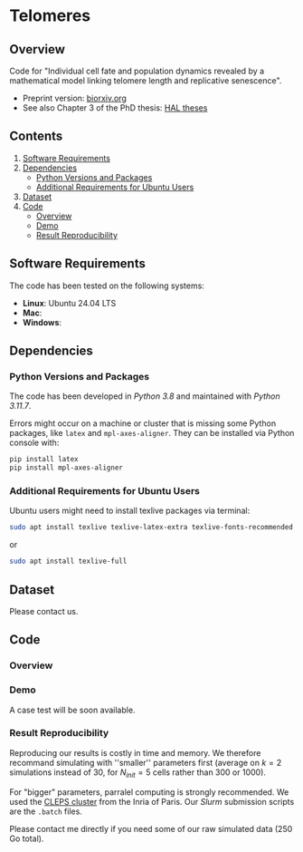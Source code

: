 # Telomeres

## Overview

Code for "Individual cell fate and population dynamics revealed by a mathematical model linking telomere length and replicative senescence". 

- Preprint version: [biorxiv.org](https://doi.org/10.1101/2023.11.22.568287)
- See also Chapter 3 of the PhD thesis: [HAL theses](https://theses.hal.science/tel-04250492)

## Contents

1. [Software Requirements](#software-requirements)
2. [Dependencies](#dependencies)
   - [Python Versions and Packages](#python-versions-and-packages)
   - [Additional Requirements for Ubuntu Users](#additional-requirements-for-ubuntu-users)
3. [Dataset](#dataset)
4. [Code](#code)
   - [Overview](#overview)
   - [Demo](#demo)
   - [Result Reproducibility](#result-reproducibility)

## Software Requirements

The code has been tested on the following systems:

- **Linux**: Ubuntu 24.04 LTS
- **Mac**:
- **Windows**:

## Dependencies

### Python Versions and Packages

The code has been developed in *Python 3.8* and maintained with *Python 3.11.7*.

Errors might occur on a machine or cluster that is missing some Python packages, like `latex` and `mpl-axes-aligner`. They can be installed via Python console with:
```bash
pip install latex
pip install mpl-axes-aligner
```

### Additional Requirements for Ubuntu Users

Ubuntu users might need to install texlive packages via terminal:
```bash
sudo apt install texlive texlive-latex-extra texlive-fonts-recommended dvipng cm-super texlive-fonts-extra
```
or 
```bash
sudo apt install texlive-full
```

## Dataset

Please contact us.

## Code 

### Overview

### Demo

A case test will be soon available.

### Result Reproducibility 

Reproducing our results is costly in time and memory. 
We therefore recommand simulating with ''smaller'' parameters first (average on $k=2$ simulations instead of $30$, for $N_{init} = 5$ cells rather than $300$ or $1000$).

For "bigger" parameters, parralel computing is strongly recommended.
We used the [CLEPS cluster](https://paris-cluster-2019.gitlabpages.inria.fr/cleps/cleps-userguide/index.html) from the Inria of Paris.
Our *Slurm* submission scripts are the `.batch` files.

Please contact me directly if you need some of our raw simulated data (250 Go total). 

